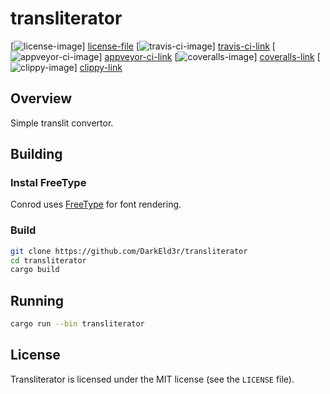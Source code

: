 # transliterator

[![license-image][]] [license-file]
[![travis-ci-image][]] [travis-ci-link]
[![appveyor-ci-image][]] [appveyor-ci-link]
[![coveralls-image][]] [coveralls-link]
[![clippy-image][]] [clippy-link]

## Overview

Simple translit convertor.

## Building

### Instal FreeType
Conrod uses [FreeType](http://www.freetype.org/) for font rendering.

### Build
```sh
git clone https://github.com/DarkEld3r/transliterator
cd transliterator
cargo build
```
## Running

```sh
cargo run --bin transliterator
```

## License

Transliterator is licensed under the MIT license (see the `LICENSE` file).

[license-image]: http://img.shields.io/badge/license-MIT-blue.svg
[license-file]: https://github.com/DarkEld3r/transliterator/blob/master/LICENSE
[travis-ci-image]: https://travis-ci.org/DarkEld3r/transliterator.png?branch=master
[travis-ci-link]: https://travis-ci.org/DarkEld3r/transliterator
[appveyor-ci-image]: https://ci.appveyor.com/api/projects/status/wuts92gtq8x5jvg3/branch/master?svg=true
[appveyor-ci-link]: https://ci.appveyor.com/project/DarkEld3r/transliterator/branch/master
[coveralls-image]: https://coveralls.io/repos/DarkEld3r/transliterator/badge.svg?branch=master&service=github
[coveralls-link]: https://coveralls.io/github/DarkEld3r/transliterator?branch=master
[clippy-image]: http://clippy.bashy.io/github/DarkEld3r/transliterator/master/badge.svg
[clippy-link]: http://clippy.bashy.io/github/DarkEld3r/transliterator/master/log
